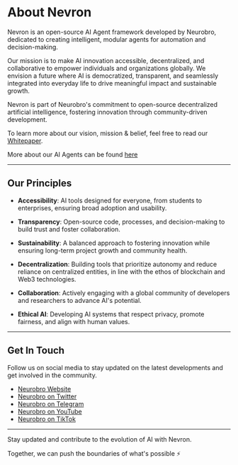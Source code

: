 # **About Nevron**

Nevron is an open-source AI Agent framework developed by Neurobro, dedicated to creating intelligent, modular agents for automation and decision-making.

Our mission is to make AI innovation accessible, decentralized, and collaborative to empower individuals and organizations globally. We envision a future where AI is democratized, transparent, and seamlessly integrated into everyday life to drive meaningful impact and sustainable growth.

Nevron is part of Neurobro's commitment to open-source decentralized artificial intelligence, fostering innovation through community-driven development.

To learn more about our vision, mission & belief, feel free to read our [Whitepaper](https://neurobro.gitbook.io/neuro.bro).

More about our AI Agents can be found [here](https://neurobro.gitbook.io/neuro.bro/technical/technical-overview)

-----

## Our Principles

- **Accessibility**: AI tools designed for everyone, from students to enterprises, ensuring broad adoption and usability.

- **Transparency**: Open-source code, processes, and decision-making to build trust and foster collaboration.

- **Sustainability**: A balanced approach to fostering innovation while ensuring long-term project growth and community health.

- **Decentralization**: Building tools that prioritize autonomy and reduce reliance on centralized entities, in line with the ethos of blockchain and Web3 technologies.

- **Collaboration**: Actively engaging with a global community of developers and researchers to advance AI's potential.

- **Ethical AI**: Developing AI systems that respect privacy, promote fairness, and align with human values.

-----

## Get In Touch

Follow us on social media to stay updated on the latest developments and get involved in the community.

- [Neurobro Website](https://neurobro.ai)
- [Neurobro on Twitter](https://x.com/0xNeurobro)
- [Neurobro on Telegram](https://t.me/Neurobro_Official)
- [Neurobro on YouTube](https://www.youtube.com/@0xNeurobro?sub_confirmation=1)
- [Neurobro on TikTok](https://www.tiktok.com/@0xneurobro?_t=8rqeq1epfra&_r=1)

-----

Stay updated and contribute to the evolution of AI with Nevron. 

Together, we can push the boundaries of what's possible ⚡️

